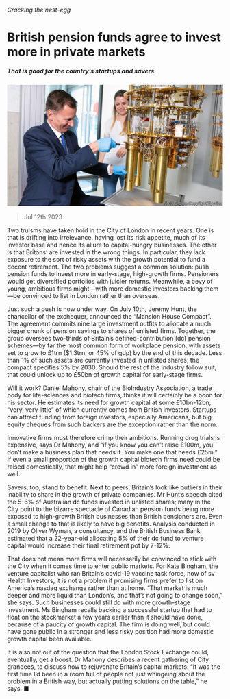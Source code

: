 ###### Cracking the nest-egg

# British pension funds agree to invest more in private markets 

##### That is good for the country’s startups and savers 

![image](images/20230715_BRP502.jpg) 

> Jul 12th 2023 

Two truisms have taken hold in the City of London in recent years. One is that is drifting into irrelevance, having lost its risk appetite, much of its investor base and hence its allure to capital-hungry businesses. The other is that Britons’  are invested in the wrong things. In particular, they lack exposure to the sort of risky assets with the growth potential to fund a decent retirement. The two problems suggest a common solution: push pension funds to invest more in early-stage, high-growth firms. Pensioners would get diversified portfolios with juicier returns. Meanwhile, a bevy of young, ambitious firms might—with more domestic investors backing them—be convinced to list in London rather than overseas.

Just such a push is now under way. On July 10th, Jeremy Hunt, the chancellor of the exchequer, announced the “Mansion House Compact”. The agreement commits nine large investment outfits to allocate a much bigger chunk of pension savings to shares of unlisted firms. Together, the group oversees two-thirds of Britain’s defined-contribution (dc) pension schemes—by far the most common form of workplace pension, with assets set to grow to £1trn ($1.3trn, or 45% of gdp) by the end of this decade. Less than 1% of such assets are currently invested in unlisted shares; the compact specifies 5% by 2030. Should the rest of the industry follow suit, that could unlock up to £50bn of growth capital for early-stage firms.

Will it work? Daniel Mahony, chair of the BioIndustry Association, a trade body for life-sciences and biotech firms, thinks it will certainly be a boon for his sector. He estimates its need for growth capital at some £10bn-12bn, “very, very little” of which currently comes from British investors. Startups can attract funding from foreign investors, especially Americans, but big equity cheques from such backers are the exception rather than the norm.

Innovative firms must therefore crimp their ambitions. Running drug trials is expensive, says Dr Mahony, and “if you know you can’t raise £100m, you don’t make a business plan that needs it. You make one that needs £25m.” If even a small proportion of the growth capital biotech firms need could be raised domestically, that might help “crowd in” more foreign investment as well. 

Savers, too, stand to benefit. Next to peers, Britain’s look like outliers in their inability to share in the growth of private companies. Mr Hunt’s speech cited the 5-6% of Australian dc funds invested in unlisted shares; many in the City point to the bizarre spectacle of Canadian pension funds being more exposed to high-growth British businesses than British pensioners are. Even a small change to that is likely to have big benefits. Analysis conducted in 2019 by Oliver Wyman, a consultancy, and the British Business Bank estimated that a 22-year-old allocating 5% of their dc fund to venture capital would increase their final retirement pot by 7-12%.

That does not mean more firms will necessarily be convinced to stick with the City when it comes time to enter public markets. For Kate Bingham, the venture capitalist who ran Britain’s covid-19 vaccine task force, now of sv Health Investors, it is not a problem if promising firms prefer to list on America’s nasdaq exchange rather than at home. “That market is much deeper and more liquid than London’s, and that’s not going to change soon,” she says. Such businesses could still do with more growth-stage investment. Ms Bingham recalls backing a successful startup that had to float on the stockmarket a few years earlier than it should have done, because of a paucity of growth capital. The firm is doing well, but could have gone public in a stronger and less risky position had more domestic growth capital been available.

It is also not out of the question that the London Stock Exchange could, eventually, get a boost. Dr Mahony describes a recent gathering of City grandees, to discuss how to rejuvenate Britain’s capital markets. “It was the first time I’d been in a room full of people not just whingeing about the problem in a British way, but actually putting solutions on the table,” he says. ■


